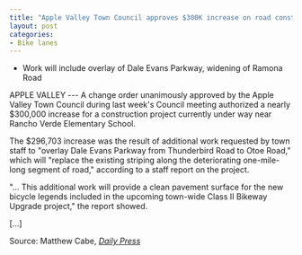 ```yaml
---
title: "Apple Valley Town Council approves $300K increase on road construction project"
layout: post
categories:
- Bike lanes
---
```


- Work will include overlay of Dale Evans Parkway, widening of Ramona Road

APPLE VALLEY --- A change order unanimously approved by the Apple Valley Town Council during last week's Council meeting authorized a nearly $300,000 increase for a construction project currently under way near Rancho Verde Elementary School.

The $296,703 increase was the result of additional work requested by town staff to "overlay Dale Evans Parkway from Thunderbird Road to Otoe Road," which will "replace the existing striping along the deteriorating one-mile-long segment of road," according to a staff report on the project.

"... This additional work will provide a clean pavement surface for the new bicycle legends included in the upcoming town-wide Class II Bikeway Upgrade project," the report showed.

\[...\]

Source: Matthew Cabe, [*Daily Press*](https://www.vvdailypress.com)
